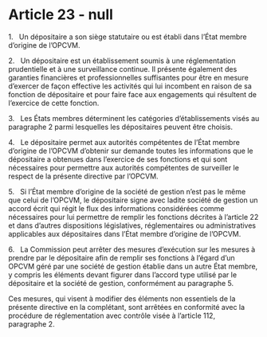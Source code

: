 # Article 23 - null


1.   Un dépositaire a son siège statutaire ou est établi dans l’État membre d’origine de l’OPCVM.

2.   Un dépositaire est un établissement soumis à une réglementation prudentielle et à une surveillance continue. Il présente également des garanties financières et professionnelles suffisantes pour être en mesure d’exercer de façon effective les activités qui lui incombent en raison de sa fonction de dépositaire et pour faire face aux engagements qui résultent de l’exercice de cette fonction.

3.   Les États membres déterminent les catégories d’établissements visés au paragraphe 2 parmi lesquelles les dépositaires peuvent être choisis.

4.   Le dépositaire permet aux autorités compétentes de l’État membre d’origine de l’OPCVM d’obtenir sur demande toutes les informations que le dépositaire a obtenues dans l’exercice de ses fonctions et qui sont nécessaires pour permettre aux autorités compétentes de surveiller le respect de la présente directive par l’OPCVM.

5.   Si l’État membre d’origine de la société de gestion n’est pas le même que celui de l’OPCVM, le dépositaire signe avec ladite société de gestion un accord écrit qui régit le flux des informations considérées comme nécessaires pour lui permettre de remplir les fonctions décrites à l’article 22 et dans d’autres dispositions législatives, réglementaires ou administratives applicables aux dépositaires dans l’État membre d’origine de l’OPCVM.

6.   La Commission peut arrêter des mesures d’exécution sur les mesures à prendre par le dépositaire afin de remplir ses fonctions à l’égard d’un OPCVM géré par une société de gestion établie dans un autre État membre, y compris les éléments devant figurer dans l’accord type utilisé par le dépositaire et la société de gestion, conformément au paragraphe 5.

Ces mesures, qui visent à modifier des éléments non essentiels de la présente directive en la complétant, sont arrêtées en conformité avec la procédure de réglementation avec contrôle visée à l’article 112, paragraphe 2.

